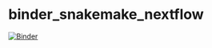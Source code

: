 # binder_snakemake_nextflow


[![Binder](https://mybinder.org/badge_logo.svg)](https://mybinder.org/v2/gh/sateeshperi/binder_snake_nxflow/HEAD?urlpath=lab)
